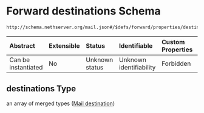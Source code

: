 # Forward destinations Schema

```txt
http://schema.nethserver.org/mail.json#/$defs/forward/properties/destinations
```



| Abstract            | Extensible | Status         | Identifiable            | Custom Properties | Additional Properties | Access Restrictions | Defined In                                      |
| :------------------ | :--------- | :------------- | :---------------------- | :---------------- | :-------------------- | :------------------ | :---------------------------------------------- |
| Can be instantiated | No         | Unknown status | Unknown identifiability | Forbidden         | Allowed               | none                | [mail.json\*](mail.json "open original schema") |

## destinations Type

an array of merged types ([Mail destination](mail-defs-mail-destination.md))
